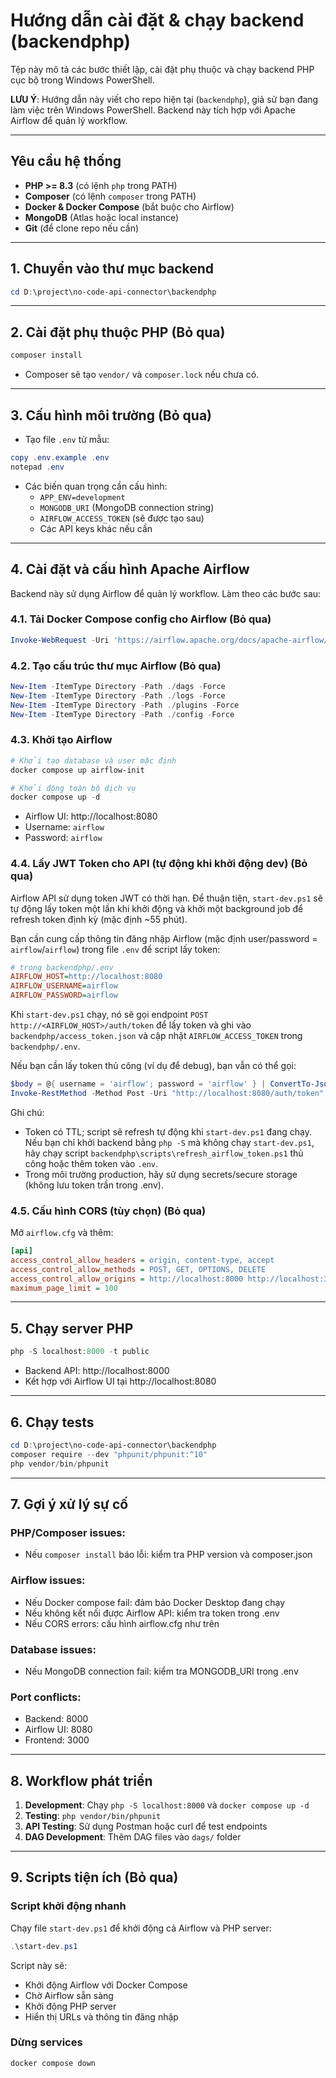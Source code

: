 # Hướng dẫn cài đặt & chạy backend (backendphp)

Tệp này mô tả các bước thiết lập, cài đặt phụ thuộc và chạy backend PHP cục bộ trong Windows PowerShell.

**LƯU Ý**: Hướng dẫn này viết cho repo hiện tại (`backendphp`), giả sử bạn đang làm việc trên Windows PowerShell. Backend này tích hợp với Apache Airflow để quản lý workflow.

---

## Yêu cầu hệ thống
- **PHP >= 8.3** (có lệnh `php` trong PATH)
- **Composer** (có lệnh `composer` trong PATH)
- **Docker & Docker Compose** (bắt buộc cho Airflow)
- **MongoDB** (Atlas hoặc local instance)
- **Git** (để clone repo nếu cần)

---

## 1. Chuyển vào thư mục backend

```powershell
cd D:\project\no-code-api-connector\backendphp
```

---

## 2. Cài đặt phụ thuộc PHP (Bỏ qua)

```powershell
composer install
```

- Composer sẽ tạo `vendor/` và `composer.lock` nếu chưa có.

---

## 3. Cấu hình môi trường (Bỏ qua)

- Tạo file `.env` từ mẫu:

```powershell
copy .env.example .env
notepad .env
```

- Các biến quan trọng cần cấu hình:
  - `APP_ENV=development`
  - `MONGODB_URI` (MongoDB connection string)
  - `AIRFLOW_ACCESS_TOKEN` (sẽ được tạo sau)
  - Các API keys khác nếu cần

---

## 4. Cài đặt và cấu hình Apache Airflow

Backend này sử dụng Airflow để quản lý workflow. Làm theo các bước sau:

### 4.1. Tải Docker Compose config cho Airflow (Bỏ qua)

```powershell
Invoke-WebRequest -Uri 'https://airflow.apache.org/docs/apache-airflow/3.1.0/docker-compose.yaml' -OutFile 'docker-compose.yaml'
```

### 4.2. Tạo cấu trúc thư mục Airflow (Bỏ qua)

```powershell
New-Item -ItemType Directory -Path ./dags -Force
New-Item -ItemType Directory -Path ./logs -Force
New-Item -ItemType Directory -Path ./plugins -Force
New-Item -ItemType Directory -Path ./config -Force
```

### 4.3. Khởi tạo Airflow

```powershell
# Khởi tạo database và user mặc định
docker compose up airflow-init

# Khởi động toàn bộ dịch vụ
docker compose up -d
```

- Airflow UI: http://localhost:8080
- Username: `airflow`
- Password: `airflow`

### 4.4. Lấy JWT Token cho API (tự động khi khởi động dev) (Bỏ qua)

Airflow API sử dụng token JWT có thời hạn. Để thuận tiện, `start-dev.ps1` sẽ tự động lấy token một lần khi khởi động và khởi một background job để refresh token định kỳ (mặc định ~55 phút).

Bạn cần cung cấp thông tin đăng nhập Airflow (mặc định user/password = `airflow`/`airflow`) trong file `.env` để script lấy token:

```ini
# trong backendphp/.env
AIRFLOW_HOST=http://localhost:8080
AIRFLOW_USERNAME=airflow
AIRFLOW_PASSWORD=airflow
```

Khi `start-dev.ps1` chạy, nó sẽ gọi endpoint `POST http://<AIRFLOW_HOST>/auth/token` để lấy token và ghi vào `backendphp/access_token.json` và cập nhật `AIRFLOW_ACCESS_TOKEN` trong `backendphp/.env`.

Nếu bạn cần lấy token thủ công (ví dụ để debug), bạn vẫn có thể gọi:

```powershell
$body = @{ username = 'airflow'; password = 'airflow' } | ConvertTo-Json
Invoke-RestMethod -Method Post -Uri "http://localhost:8080/auth/token" -ContentType 'application/json' -Body $body | ConvertTo-Json
```

Ghi chú:
- Token có TTL; script sẽ refresh tự động khi `start-dev.ps1` đang chạy. Nếu bạn chỉ khởi backend bằng `php -S` mà không chạy `start-dev.ps1`, hãy chạy script `backendphp\scripts\refresh_airflow_token.ps1` thủ công hoặc thêm token vào `.env`.
- Trong môi trường production, hãy sử dụng secrets/secure storage (không lưu token trần trong .env).

### 4.5. Cấu hình CORS (tùy chọn) (Bỏ qua)

Mở `airflow.cfg` và thêm:

```ini
[api]
access_control_allow_headers = origin, content-type, accept
access_control_allow_methods = POST, GET, OPTIONS, DELETE
access_control_allow_origins = http://localhost:8000 http://localhost:3000
maximum_page_limit = 100
```

---

## 5. Chạy server PHP

```powershell
php -S localhost:8000 -t public
```

- Backend API: http://localhost:8000
- Kết hợp với Airflow UI tại http://localhost:8080

---

## 6. Chạy tests

```powershell
cd D:\project\no-code-api-connector\backendphp
composer require --dev "phpunit/phpunit:^10"
php vendor/bin/phpunit
```

---

## 7. Gợi ý xử lý sự cố

### PHP/Composer issues:
- Nếu `composer install` báo lỗi: kiểm tra PHP version và composer.json

### Airflow issues:
- Nếu Docker compose fail: đảm bảo Docker Desktop đang chạy
- Nếu không kết nối được Airflow API: kiểm tra token trong .env
- Nếu CORS errors: cấu hình airflow.cfg như trên

### Database issues:
- Nếu MongoDB connection fail: kiểm tra MONGODB_URI trong .env

### Port conflicts:
- Backend: 8000
- Airflow UI: 8080
- Frontend: 3000

---

## 8. Workflow phát triển

1. **Development**: Chạy `php -S localhost:8000` và `docker compose up -d`
2. **Testing**: `php vendor/bin/phpunit`
3. **API Testing**: Sử dụng Postman hoặc curl để test endpoints
4. **DAG Development**: Thêm DAG files vào `dags/` folder

---

## 9. Scripts tiện ích  (Bỏ qua)

### Script khởi động nhanh

Chạy file `start-dev.ps1` để khởi động cả Airflow và PHP server:

```powershell
.\start-dev.ps1
```

Script này sẽ:
- Khởi động Airflow với Docker Compose
- Chờ Airflow sẵn sàng
- Khởi động PHP server
- Hiển thị URLs và thông tin đăng nhập

### Dừng services

```powershell
docker compose down
```
